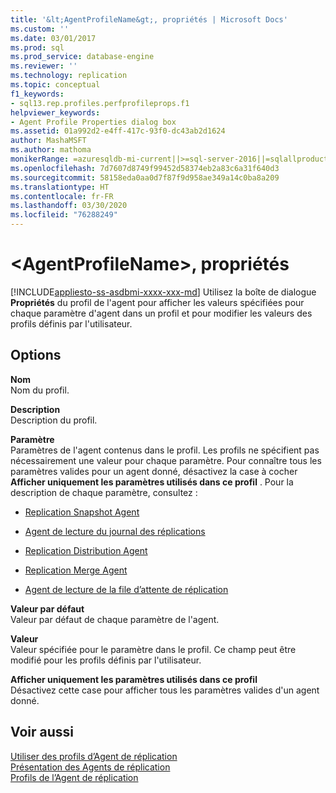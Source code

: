 ```yaml
---
title: '&lt;AgentProfileName&gt;, propriétés | Microsoft Docs'
ms.custom: ''
ms.date: 03/01/2017
ms.prod: sql
ms.prod_service: database-engine
ms.reviewer: ''
ms.technology: replication
ms.topic: conceptual
f1_keywords:
- sql13.rep.profiles.perfprofileprops.f1
helpviewer_keywords:
- Agent Profile Properties dialog box
ms.assetid: 01a992d2-e4ff-417c-93f0-dc43ab2d1624
author: MashaMSFT
ms.author: mathoma
monikerRange: =azuresqldb-mi-current||>=sql-server-2016||=sqlallproducts-allversions
ms.openlocfilehash: 7d7607d8749f99452d58374eb2a83c6a31f640d3
ms.sourcegitcommit: 58158eda0aa0d7f87f9d958ae349a14c0ba8a209
ms.translationtype: HT
ms.contentlocale: fr-FR
ms.lasthandoff: 03/30/2020
ms.locfileid: "76288249"
---
```

# <a name="ltagentprofilenamegt-properties"></a>&lt;AgentProfileName&gt;, propriétés
[!INCLUDE[appliesto-ss-asdbmi-xxxx-xxx-md](../../includes/appliesto-ss-asdbmi-xxxx-xxx-md.md)]
  Utilisez la boîte de dialogue **Propriétés** du profil de l'agent pour afficher les valeurs spécifiées pour chaque paramètre d'agent dans un profil et pour modifier les valeurs des profils définis par l'utilisateur.  
  
## <a name="options"></a>Options  
 **Nom**  
 Nom du profil.  
  
 **Description**  
 Description du profil.  
  
 **Paramètre**  
 Paramètres de l'agent contenus dans le profil. Les profils ne spécifient pas nécessairement une valeur pour chaque paramètre. Pour connaître tous les paramètres valides pour un agent donné, désactivez la case à cocher **Afficher uniquement les paramètres utilisés dans ce profil** . Pour la description de chaque paramètre, consultez :  
  
-   [Replication Snapshot Agent](../../relational-databases/replication/agents/replication-snapshot-agent.md)  
  
-   [Agent de lecture du journal des réplications](../../relational-databases/replication/agents/replication-log-reader-agent.md)  
  
-   [Replication Distribution Agent](../../relational-databases/replication/agents/replication-distribution-agent.md)  
  
-   [Replication Merge Agent](../../relational-databases/replication/agents/replication-merge-agent.md)  
  
-   [Agent de lecture de la file d’attente de réplication](../../relational-databases/replication/agents/replication-queue-reader-agent.md)  
  
 **Valeur par défaut**  
 Valeur par défaut de chaque paramètre de l'agent.  
  
 **Valeur**  
 Valeur spécifiée pour le paramètre dans le profil. Ce champ peut être modifié pour les profils définis par l'utilisateur.  
  
 **Afficher uniquement les paramètres utilisés dans ce profil**  
 Désactivez cette case pour afficher tous les paramètres valides d'un agent donné.  
  
## <a name="see-also"></a>Voir aussi  
 [Utiliser des profils d’Agent de réplication](../../relational-databases/replication/agents/work-with-replication-agent-profiles.md)   
 [Présentation des Agents de réplication](../../relational-databases/replication/agents/replication-agents-overview.md)   
 [Profils de l’Agent de réplication](../../relational-databases/replication/agents/replication-agent-profiles.md)  
  
  

